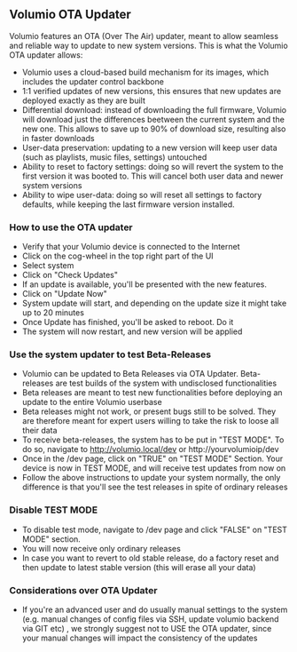 ## Volumio OTA Updater

Volumio features an OTA (Over The Air) updater, meant to allow seamless and reliable way to update to new system versions. This is what the Volumio OTA updater allows:

* Volumio uses a cloud-based build mechanism for its images, which includes the updater control backbone
* 1:1 verified updates of new versions, this ensures that new updates are deployed exactly as they are built
* Differential download: instead of downloading the full firmware, Volumio will download just the differences beetween the current system and the new one. This allows to save up to 90% of download size, resulting also in faster downloads
* User-data preservation: updating to a new version will keep user data (such as playlists, music files, settings) untouched
* Ability to reset to factory settings: doing so will revert the system to the first version it was booted to. This will cancel both user data and newer system versions
* Ability to wipe user-data: doing so will reset all settings to factory defaults, while keeping the last firmware version installed.

### How to use the OTA updater

* Verify that your Volumio device is connected to the Internet
* Click on the cog-wheel in the top right part of the UI
* Select system
* Click on "Check Updates"
* If an update is available, you'll be presented with the new features.
* Click on "Update Now"
* System update will start, and depending on the update size it might take up to 20 minutes
* Once Update has finished, you'll be asked to reboot. Do it
* The system will now restart, and new version will be applied

### Use the system updater to test Beta-Releases

* Volumio can be updated to Beta Releases via OTA Updater. Beta-releases are test builds of the system with undisclosed functionalities
* Beta releases are meant to test new functionalities before deploying an update to the entire Volumio userbase
* Beta releases might not work, or present bugs still to be solved. They are therefore meant for expert users willing to take the risk to loose all their data
* To receive beta-releases, the system has to be put in "TEST MODE". To do so, navigate to http://volumio.local/dev or http://yourvolumioip/dev
* Once in the /dev page, click on  "TRUE" on "TEST MODE" Section. Your device is now in TEST MODE, and will receive test updates from now on
* Follow the above instructions to update your system normally, the only difference is that you'll see the test releases in spite of ordinary releases

### Disable TEST MODE

* To disable test mode, navigate to /dev page and click "FALSE" on "TEST MODE" section.
* You will now receive only ordinary releases
* In case you want to revert to old stable release, do a factory reset and then update to latest stable version (this will erase all your data)

### Considerations over OTA Updater

* If you're an advanced user and do usually manual settings to the system (e.g. manual changes of config files via SSH, update volumio backend via GIT etc) , we strongly suggest not to USE the OTA updater, since your manual changes will impact the consistency of the updates
